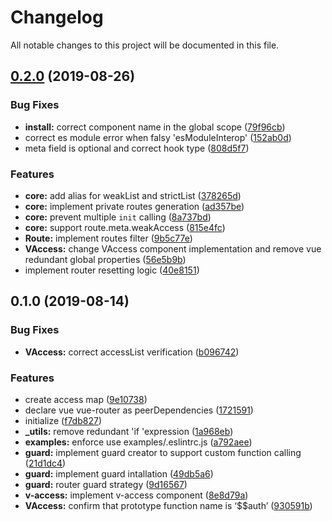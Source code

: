 # Changelog

All notable changes to this project will be documented in this file.

## [0.2.0](https://github.com/lbwa/v-access/compare/v0.1.0...v0.2.0) (2019-08-26)


### Bug Fixes

* **install:** correct <v-access> component name in the global scope ([79f96cb](https://github.com/lbwa/v-access/commit/79f96cb))
* correct es module error when falsy 'esModuleInterop' ([152ab0d](https://github.com/lbwa/v-access/commit/152ab0d))
* meta field is optional and correct hook type ([808d5f7](https://github.com/lbwa/v-access/commit/808d5f7))


### Features

* **core:** add alias for weakList and strictList ([378265d](https://github.com/lbwa/v-access/commit/378265d))
* **core:** implement private routes generation ([ad357be](https://github.com/lbwa/v-access/commit/ad357be))
* **core:** prevent multiple `init` calling ([8a737bd](https://github.com/lbwa/v-access/commit/8a737bd))
* **core:** support route.meta.weakAccess ([815e4fc](https://github.com/lbwa/v-access/commit/815e4fc))
* **Route:** implement routes filter ([9b5c77e](https://github.com/lbwa/v-access/commit/9b5c77e))
* **VAccess:** change VAccess component implementation and remove vue redundant global properties ([56e5b9b](https://github.com/lbwa/v-access/commit/56e5b9b))
* implement router resetting logic ([40e8151](https://github.com/lbwa/v-access/commit/40e8151))

## 0.1.0 (2019-08-14)


### Bug Fixes

* **VAccess:** correct accessList verification ([b096742](https://github.com/lbwa/v-access/commit/b096742))


### Features

* create access map ([9e10738](https://github.com/lbwa/v-access/commit/9e10738))
* declare vue vue-router as peerDependencies ([1721591](https://github.com/lbwa/v-access/commit/1721591))
* initialize ([f7db827](https://github.com/lbwa/v-access/commit/f7db827))
* **_utils:** remove redundant 'if 'expression ([1a968eb](https://github.com/lbwa/v-access/commit/1a968eb))
* **examples:** enforce use examples/.eslintrc.js ([a792aee](https://github.com/lbwa/v-access/commit/a792aee))
* **guard:** implement guard creator to support custom function calling ([21d1dc4](https://github.com/lbwa/v-access/commit/21d1dc4))
* **guard:** implement guard intallation ([49db5a6](https://github.com/lbwa/v-access/commit/49db5a6))
* **guard:** router guard strategy ([9d16567](https://github.com/lbwa/v-access/commit/9d16567))
* **v-access:** implement  v-access component ([8e8d79a](https://github.com/lbwa/v-access/commit/8e8d79a))
* **VAccess:** confirm that prototype function name is ‘$$auth’ ([930591b](https://github.com/lbwa/v-access/commit/930591b))
